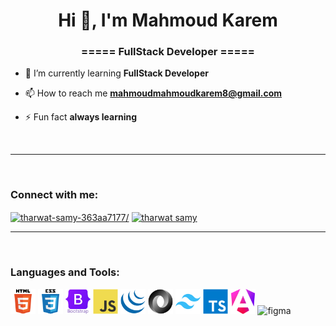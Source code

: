<h1 align="center">Hi 👋, I'm Mahmoud Karem</h1>
<h3 align="center">===== FullStack Developer =====</h3>


- 🌱 I’m currently learning **FullStack Developer**

- 📫 How to reach me **mahmoudmahmoudkarem8@gmail.com**

- ⚡ Fun fact **always learning**
<br>
<hr>
<br>
<h3 align="left">Connect with me:</h3>
<p align="left">
<a href="https://www.linkedin.com/in/mahmoud-karem-598747337" target="blank"><img align="center" src="https://raw.githubusercontent.com/rahuldkjain/github-profile-readme-generator/master/src/images/icons/Social/linked-in-alt.svg" alt="tharwat-samy-363aa7177/" height="30" width="40" /></a>
<a href="https://www.facebook.com/mahmoud%20karem" target="blank"><img align="center" src="https://raw.githubusercontent.com/rahuldkjain/github-profile-readme-generator/master/src/images/icons/Social/facebook.svg" alt="tharwat samy" height="30" width="40" /></a>
<br>
<hr>
<br>
<h3 align="left">Languages and Tools:</h3>
<p align="left">
<img src="https://raw.githubusercontent.com/devicons/devicon/master/icons/html5/html5-original-wordmark.svg" alt="html5" width="40" height="40" style="max-width: 100%;">
  
<img src="https://raw.githubusercontent.com/devicons/devicon/master/icons/css3/css3-original-wordmark.svg" alt="ccs3" width="40" height="40" style="max-width: 100%;">

<img src="https://raw.githubusercontent.com/devicons/devicon/master/icons/bootstrap/bootstrap-original-wordmark.svg" alt="bootstrap" width="40" height="40" style="max-width: 100%;">

<img src="https://raw.githubusercontent.com/devicons/devicon/master/icons/javascript/javascript-original.svg" alt="javascript" width="40" height="40" style="max-width: 100%;">

<img src="https://raw.githubusercontent.com/devicons/devicon/master/icons/jquery/jquery-original.svg" alt="jquery" width="40" height="40" style="max-width: 100%;">

<img src="https://raw.githubusercontent.com/devicons/devicon/master/icons/json/json-original.svg" alt="json" width="40" height="40" style="max-width: 100%;">

<img src="https://raw.githubusercontent.com/devicons/devicon/master/icons/tailwindcss/tailwindcss-original.svg" alt="tailwindcss" width="40" height="40" style="max-width: 100%;">

<img src="https://raw.githubusercontent.com/devicons/devicon/master/icons/typescript/typescript-original.svg" alt="typescript" width="40" height="40" style="max-width: 100%;">

<img src="https://raw.githubusercontent.com/devicons/devicon/master/icons/angular/angular-original.svg" alt="angular" width="40" height="40" style="max-width: 100%;">


<img src="https://camo.githubusercontent.com/e5c1b4b7d59d58f0607fede5dd922211257cd09031f3c2370308ab4e34356299/68747470733a2f2f7777772e766563746f726c6f676f2e7a6f6e652f6c6f676f732f6669676d612f6669676d612d69636f6e2e737667" alt="figma" width="40" height="40" data-canonical-src="https://www.vectorlogo.zone/logos/figma/figma-icon.svg" style="max-width: 100%;">

</p>
